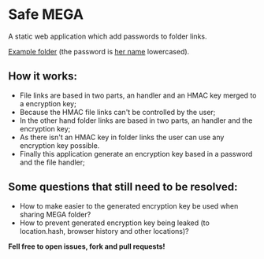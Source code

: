 # Safe MEGA

A static web application which add passwords to folder links.

[Example folder](https://safeme.ga/#JY5iiJjC) (the password is [her name](http://myanimelist.net/character/7373) lowercased).

## How it works:

* File links are based in two parts, an handler and an HMAC key merged to a encryption key;
* Because the HMAC file links can't be controlled by the user;
* In the other hand folder links are based in two parts, an handler and the encryption key;
* As there isn't an HMAC key in folder links the user can use any encryption key possible.
* Finally this application generate an encryption key based in a password and the file handler;

## Some questions that still need to be resolved:

* How to make easier to the generated encryption key be used when sharing MEGA folder?
* How to prevent generated encryption key being leaked (to location.hash, browser history and other locations)?

**Fell free to open issues, fork and pull requests!**
